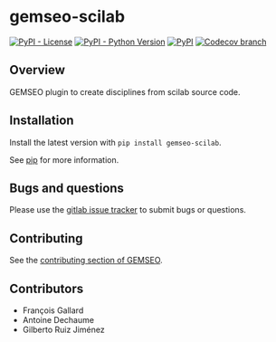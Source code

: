 <!--
Copyright 2021 IRT Saint Exupéry, https://www.irt-saintexupery.com

This work is licensed under the Creative Commons Attribution-ShareAlike 4.0
International License. To view a copy of this license, visit
http://creativecommons.org/licenses/by-sa/4.0/ or send a letter to Creative
Commons, PO Box 1866, Mountain View, CA 94042, USA.
-->

# gemseo-scilab

[![PyPI - License](https://img.shields.io/pypi/l/gemseo-scilab)](https://www.gnu.org/licenses/lgpl-3.0.en.html)
[![PyPI - Python Version](https://img.shields.io/pypi/pyversions/gemseo-scilab)](https://pypi.org/project/gemseo-scilab/)
[![PyPI](https://img.shields.io/pypi/v/gemseo-scilab)](https://pypi.org/project/gemseo-scilab/)
[![Codecov branch](https://img.shields.io/codecov/c/gitlab/gemseo:dev/gemseo-scilab/develop)](https://app.codecov.io/gl/gemseo:dev/gemseo-scilab)

## Overview

GEMSEO plugin to create disciplines from scilab source code.

## Installation

Install the latest version with `pip install gemseo-scilab`.

See [pip](https://pip.pypa.io/en/stable/getting-started/) for more information.

## Bugs and questions

Please use the [gitlab issue tracker](https://gitlab.com/gemseo/dev/gemseo-scilab/-/issues)
to submit bugs or questions.

## Contributing

See the [contributing section of GEMSEO](https://gemseo.readthedocs.io/en/stable/software/developing.html#dev).

## Contributors

- François Gallard
- Antoine Dechaume
- Gilberto Ruiz Jiménez
